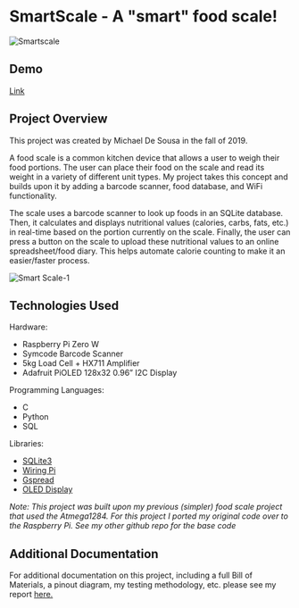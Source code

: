 # SmartScale - A "smart" food scale!

![Smartscale](https://user-images.githubusercontent.com/22509729/119906851-e738d280-bf03-11eb-83fb-0f4c48dc33de.jpg)

## Demo
[Link](https://www.youtube.com/watch?v=XH4YWV54YcU)

## Project Overview

This project was created by Michael De Sousa in the fall of 2019.

A food scale is a common kitchen device that allows a user to weigh their food portions. The user can place their food on the scale and read its weight in a variety of different unit types. My project takes this concept and builds upon it by adding a barcode scanner, food database, and WiFi functionality. 

The scale uses a barcode scanner to look up foods in an SQLite database. Then, it calculates and displays nutritional values (calories, carbs, fats, etc.) in real-time based on the portion currently on the scale. Finally, the user can press a button on the scale to upload these nutritional values to an online spreadsheet/food diary. This helps automate calorie counting to make it an easier/faster process.

![Smart Scale-1](https://user-images.githubusercontent.com/22509729/119907564-6549a900-bf05-11eb-9076-25894addcaf4.png)

## Technologies Used

Hardware: 
- Raspberry Pi Zero W
- Symcode Barcode Scanner
- 5kg Load Cell + HX711 Amplifier
- Adafruit PiOLED 128x32 0.96” I2C Display

Programming Languages:
- C
- Python
- SQL

Libraries:
- [SQLite3](https://www.sqlite.org/index.html)
- [Wiring Pi](http://wiringpi.com/)
- [Gspread](https://docs.gspread.org/en/latest/)
- [OLED Display](https://github.com/adafruit/Adafruit_SSD1306)

*Note: This project was built upon my previous (simpler) food scale project that used the Atmega1284. For this project I ported my original code over to the Raspberry Pi. See my other github repo for the base code*

## Additional Documentation
For additional documentation on this project, including a full Bill of Materials, a pinout diagram, my testing methodology, etc. please see my report [here.](https://docs.google.com/document/d/1Y7rQbFt16Oc6LtM1B5nCzM-uwgqWTCO8CRwr7NF1Zvk/edit?usp=sharing)
